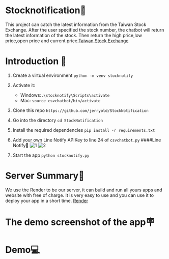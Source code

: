 # Stocknotification📕
This project can catch the latest information from the Taiwan Stock Exchange. After the user specified the stock number, the chatbot will return the latest information of the stock. Then return the high price,low price,open price and current price.<a href="https://www.twse.com.tw/zh/">Taiwan Stock Exchange</a>


# Introduction 🚀
1. Create a virtual environment `python -m venv stocknotify`
2. Activate it: 
   - Windows:`.\stocknotify\Scripts\activate`
   - Mac: `source csvchatbot/bin/activate`
3. Clone this repo `https://github.com/jerryold/StockNotification`
4. Go into the directory `cd StockNotification`
5. Install the required dependencies `pip install -r requirements.txt`
6. Add your own Line Notify APIKey to line 24 of `csvchatbot.py`
####Line Notify🔑
![1](https://github.com/jerryold/StockNotification/assets/12774427/8d4d465f-869a-4f30-81c0-b0387e0e56f5)
![2](https://github.com/jerryold/StockNotification/assets/12774427/a5cbc34c-7757-416f-a51f-a96baa5947fe)


7. Start the app `python stocknotify.py`  



# Server Summary📙
We use the Render to be our server, it can build and run all yours apps and website with free of charge. It is very easy to use and you can use it to deploy your app in a short time. <a href="https://render.com/">Render</a>


# The demo screenshot of the app🪧


  

   
 # Demo💻






